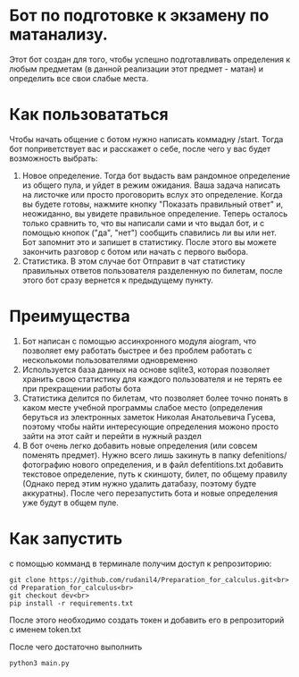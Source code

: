 # Бот по подготовке к экзамену по матанализу. 

Этот бот создан для того, чтобы успешно подготавливать определения к любым предметам (в данной реализации этот предмет - матан) и определить все свои слабые места.

# Как пользовататься

Чтобы начать общение с ботом нужно написать коммадну /start. Тогда бот поприветствует вас и расскажет о себе, после чего у вас будет возможность выбрать: 
1) Новое определение. Тогда бот выдасть вам рандомное определение из общего пула, и уйдет в режим ожидания. Ваша задача написать на листочке или просто проговорить
вслух это определение. Когда вы будете готовы, нажмите кнопку "Показать правильный ответ" и, неожиданно, вы увидете правильное определение. Теперь осталось только 
сравнить то, что вы написали сами и что выдал бот, и с помощью кнопок ("да", "нет") сообщить спавились ли вы или нет. Бот запомнит это и запишет в статистику. После этого вы можете
закончить разговор с ботом или начать с первого выбора.
2) Статистика. В этом случае бот Отправит в чат статистику правильных ответов пользователя разделенную по билетам, после этого бот сразу вернется к предыдущему пункту.

# Преимущества

1) Бот написан с помощью ассинхронного модуля aiogram, что позволяет ему работать быстрее и без проблем работать с несколькоми пользователями одновременно
2) Используется база данных на основе sqlite3, которая позволяет хранить свою статистику для каждого пользователя и не терять ее при прекращении работы бота
3) Статистика делится по билетам, что позволяет более точно понять в каком месте учебной программы слабое место (определения беруться из электронных заметок Николая Анатольевича Гусева, поэтому чтобы найти интересующие определения можоно просто зайти на этот сайт и перейти в нужный раздел
4) В бот очень легко добавить новые определения (или совсем поменять предмет). Нужно всего лишь закинуть в папку defenitions/ фотографию нового определения, и в файл defentitions.txt добавить текстовое определение, путь к скиншоту, билет, по общему правилу (Однако перед этим нужно удалить датабазу, поэтому будте аккуратны). После чего перезапустить бота и новые определения уже будут в общем пуле.

# Как запустить
с помощью комманд в терминале получим доступ к репрозиторию:

```
git clone https://github.com/rudanil4/Preparation_for_calculus.git<br>
cd Preparation_for_calculus<br>
git checkout dev<br>
pip install -r requirements.txt
```
После этого необходимо создать токен и добавить его в репрозиторий с именем token.txt

После чего достаточно выполнить 

```
python3 main.py
```

